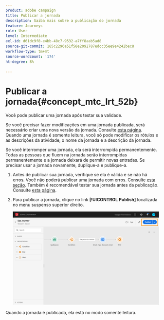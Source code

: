 ```yaml
---
product: adobe campaign
title: Publicar a jornada
description: Saiba mais sobre a publicação do jornada
feature: Journeys
role: User
level: Intermediate
exl-id: d61dc9f8-e4bb-48c7-9532-a7ff8aab5ad8
source-git-commit: 185c2296a51f58e2092787edcc35ee9e4242bec8
workflow-type: tm+mt
source-wordcount: '174'
ht-degree: 8%

---
```


# Publicar a jornada{#concept_mtc_lrt_52b}

Você pode publicar uma jornada após testar sua validade.

Se você precisar fazer modificações em uma jornada publicada, será necessário criar uma nova versão da jornada. Consulte [esta página](../building-journeys/journey-versions.md). Quando uma jornada é somente leitura, você só pode modificar os rótulos e as descrições da atividade, o nome da jornada e a descrição da jornada.

Se você interromper uma jornada, ela será interrompida permanentemente. Todas as pessoas que fluem na jornada serão interrompidas permanentemente e a jornada deixará de permitir novas entradas. Se precisar usar a jornada novamente, duplique-a e publique-a.

1. Antes de publicar sua jornada, verifique se ela é válida e se não há erros. Você não poderá publicar uma jornada com erros. Consulte [esta seção](../about/troubleshooting.md#section_h3q_kqk_fhb). Também é recomendável testar sua jornada antes da publicação. Consulte [esta página](../building-journeys/testing-the-journey.md).
1. Para publicar a jornada, clique no link **[!UICONTROL Publish]** localizada no menu suspenso superior direito.

   ![](../assets/journeyuc1_18.png)

Quando a jornada é publicada, ela está no modo somente leitura.
